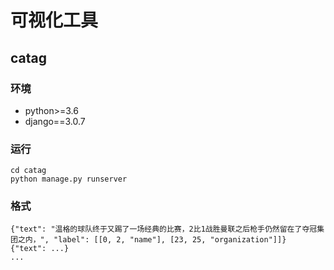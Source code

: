 # 可视化工具

## catag

### 环境

- python>=3.6
- django==3.0.7

### 运行

```
cd catag
python manage.py runserver
```


### 格式

```
{"text": "温格的球队终于又踢了一场经典的比赛，2比1战胜曼联之后枪手仍然留在了夺冠集团之内，", "label": [[0, 2, "name"], [23, 25, "organization"]]}
{"text": ...}
...
```
